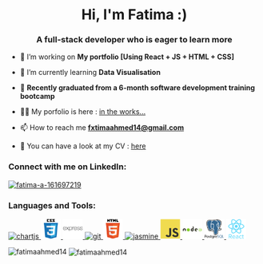 <!--
**fatimaahmed14/fatimaahmed14** is a ✨ _special_ ✨ repository because its `README.md` (this file) appears on your GitHub profile.

-->
<h1 align="center">Hi, I'm Fatima :)</h1>
<h3 align="center">A full-stack developer who is eager to learn more</h3>

- 🔭 I’m working on **My portfolio [Using React + JS + HTML + CSS]**

- 🌱 I’m currently learning **Data Visualisation**

- 💬 **Recently graduated from a 6-month software development training bootcamp**

- 👨‍💻 My porfolio is here : [in the works...](https://media.tenor.com/cctV9EvJdAoAAAAC/cat-laptop.gif)

- 📫 How to reach me **fxtimaahmed14@gmail.com**

- 📄 You can have a look at my CV : [here](https://app.enhancv.com/share/84191c20/?utm_medium=growth&utm_campaign=share-resume&utm_source=dynamic)

<h3 align="left">Connect with me on LinkedIn:</h3>
<p align="left">
<a href="https://linkedin.com/in/fatima-a-161697219" target="blank"><img align="center" src="https://raw.githubusercontent.com/rahuldkjain/github-profile-readme-generator/master/src/images/icons/Social/linked-in-alt.svg" alt="fatima-a-161697219" height="30" width="40" /></a>
</p>

<h3 align="left">Languages and Tools:</h3>
<p align="left"> <a href="https://www.chartjs.org" target="_blank" rel="noreferrer"> <img src="https://www.chartjs.org/media/logo-title.svg" alt="chartjs" width="40" height="40"/> </a> <a href="https://www.w3schools.com/css/" target="_blank" rel="noreferrer"> <img src="https://raw.githubusercontent.com/devicons/devicon/master/icons/css3/css3-original-wordmark.svg" alt="css3" width="40" height="40"/> </a> <a href="https://expressjs.com" target="_blank" rel="noreferrer"> <img src="https://raw.githubusercontent.com/devicons/devicon/master/icons/express/express-original-wordmark.svg" alt="express" width="40" height="40"/> </a> <a href="https://git-scm.com/" target="_blank" rel="noreferrer"> <img src="https://www.vectorlogo.zone/logos/git-scm/git-scm-icon.svg" alt="git" width="40" height="40"/> </a> <a href="https://www.w3.org/html/" target="_blank" rel="noreferrer"> <img src="https://raw.githubusercontent.com/devicons/devicon/master/icons/html5/html5-original-wordmark.svg" alt="html5" width="40" height="40"/> </a> <a href="https://jasmine.github.io/" target="_blank" rel="noreferrer"> <img src="https://www.vectorlogo.zone/logos/jasmine/jasmine-icon.svg" alt="jasmine" width="40" height="40"/> </a> <a href="https://developer.mozilla.org/en-US/docs/Web/JavaScript" target="_blank" rel="noreferrer"> <img src="https://raw.githubusercontent.com/devicons/devicon/master/icons/javascript/javascript-original.svg" alt="javascript" width="40" height="40"/> </a> <a href="https://nodejs.org" target="_blank" rel="noreferrer"> <img src="https://raw.githubusercontent.com/devicons/devicon/master/icons/nodejs/nodejs-original-wordmark.svg" alt="nodejs" width="40" height="40"/> </a> <a href="https://www.postgresql.org" target="_blank" rel="noreferrer"> <img src="https://raw.githubusercontent.com/devicons/devicon/master/icons/postgresql/postgresql-original-wordmark.svg" alt="postgresql" width="40" height="40"/> </a> <a href="https://reactjs.org/" target="_blank" rel="noreferrer"> <img src="https://raw.githubusercontent.com/devicons/devicon/master/icons/react/react-original-wordmark.svg" alt="react" width="40" height="40"/> </a> </p>

<p><img align="left" src="https://github-readme-stats.vercel.app/api/top-langs?username=fatimaahmed14&show_icons=true&locale=en&layout=compact" alt="fatimaahmed14" /></p>

<p>&nbsp;<img align="center" src="https://github-readme-stats.vercel.app/api?username=fatimaahmed14&show_icons=true&locale=en" alt="fatimaahmed14" /></p>

